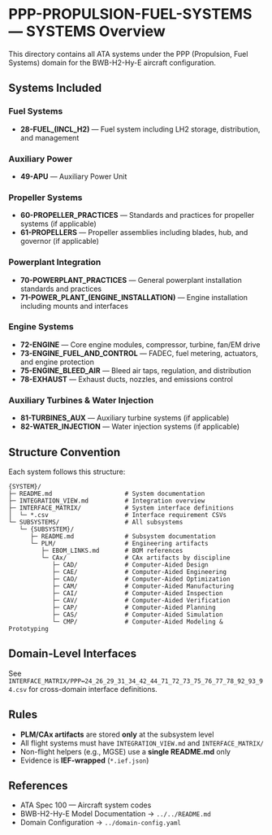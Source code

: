 # PPP-PROPULSION-FUEL-SYSTEMS — SYSTEMS Overview

This directory contains all ATA systems under the PPP (Propulsion, Fuel Systems) domain for the BWB-H2-Hy-E aircraft configuration.

## Systems Included

### Fuel Systems
- **28-FUEL_(INCL_H2)** — Fuel system including LH2 storage, distribution, and management

### Auxiliary Power
- **49-APU** — Auxiliary Power Unit

### Propeller Systems
- **60-PROPELLER_PRACTICES** — Standards and practices for propeller systems (if applicable)
- **61-PROPELLERS** — Propeller assemblies including blades, hub, and governor (if applicable)

### Powerplant Integration
- **70-POWERPLANT_PRACTICES** — General powerplant installation standards and practices
- **71-POWER_PLANT_(ENGINE_INSTALLATION)** — Engine installation including mounts and interfaces

### Engine Systems
- **72-ENGINE** — Core engine modules, compressor, turbine, fan/EM drive
- **73-ENGINE_FUEL_AND_CONTROL** — FADEC, fuel metering, actuators, and engine protection
- **75-ENGINE_BLEED_AIR** — Bleed air taps, regulation, and distribution
- **78-EXHAUST** — Exhaust ducts, nozzles, and emissions control

### Auxiliary Turbines & Water Injection
- **81-TURBINES_AUX** — Auxiliary turbine systems (if applicable)
- **82-WATER_INJECTION** — Water injection systems (if applicable)

## Structure Convention

Each system follows this structure:
```
{SYSTEM}/
├─ README.md                    # System documentation
├─ INTEGRATION_VIEW.md          # Integration overview
├─ INTERFACE_MATRIX/            # System interface definitions
│  └─ *.csv                     # Interface requirement CSVs
└─ SUBSYSTEMS/                  # All subsystems
   └─ {SUBSYSTEM}/
      ├─ README.md              # Subsystem documentation
      └─ PLM/                   # Engineering artifacts
         ├─ EBOM_LINKS.md       # BOM references
         └─ CAx/                # CAx artifacts by discipline
            ├─ CAD/             # Computer-Aided Design
            ├─ CAE/             # Computer-Aided Engineering
            ├─ CAO/             # Computer-Aided Optimization
            ├─ CAM/             # Computer-Aided Manufacturing
            ├─ CAI/             # Computer-Aided Inspection
            ├─ CAV/             # Computer-Aided Verification
            ├─ CAP/             # Computer-Aided Planning
            ├─ CAS/             # Computer-Aided Simulation
            └─ CMP/             # Computer-Aided Modeling & Prototyping
```

## Domain-Level Interfaces

See `INTERFACE_MATRIX/PPP↔24_26_29_31_34_42_44_71_72_73_75_76_77_78_92_93_94.csv` for cross-domain interface definitions.

## Rules

- **PLM/CAx artifacts** are stored **only** at the subsystem level
- All flight systems must have `INTEGRATION_VIEW.md` and `INTERFACE_MATRIX/`
- Non-flight helpers (e.g., MGSE) use a **single README.md** only
- Evidence is **IEF-wrapped** (`*.ief.json`)

## References

- ATA Spec 100 — Aircraft system codes
- BWB-H2-Hy-E Model Documentation → `../../README.md`
- Domain Configuration → `../domain-config.yaml`
